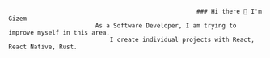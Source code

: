                                                         ### Hi there 👋 I'm Gizem 
                            As a Software Developer, I am trying to improve myself in this area. 
                                I create individual projects with React, React Native, Rust.
                                
                              
      

<!--
**gizem2506/gizem2506** is a ✨ _special_ ✨ repository because its `README.md` (this file) appears on your GitHub profile.

Here are some ideas to get you started:

- 🔭 I’m currently working on ...
- 🌱 I’m currently learning ...
- 👯 I’m looking to collaborate on ...
- 🤔 I’m looking for help with ...
- 💬 Ask me about ...
- 📫 How to reach me: ...
- 😄 Pronouns: ...
- ⚡ Fun fact: ...
-->
